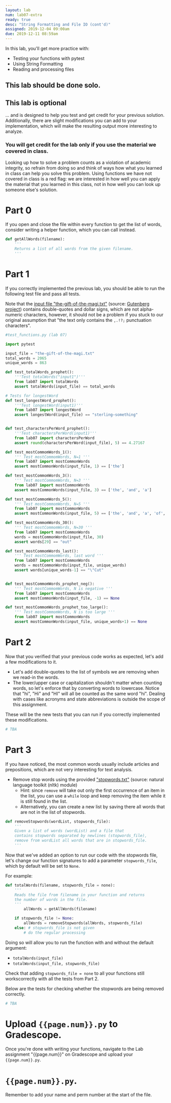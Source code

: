 ```yaml
---
layout: lab
num: lab07-extra
ready: true
desc: "String Formatting and File IO (cont'd)"
assigned: 2019-12-04 09:00am
due: 2019-12-11 08:59am
---
```


In this lab, you'll get more practice with:

* Testing your functions with pytest
* Using String Formatting
* Reading and processing files

## This lab should be done solo.

## This lab is optional 
... and is designed to help you test and get credit for your previous solution. Additionally, there are slight modifications you can add to your implementation, which will make the resulting output more interesting to analyze.

### You will get credit for the lab only if you use the material we covered in class.
Looking up how to solve a problem counts as a violation of academic integrity, so refrain from doing so and think of ways how what you learned in class can help you solve this problem. Using functions we have not covered in class is a red flag: we are interested in how well you can apply the material that you learned in this class, not in how well you can look up someone else's solution.

# Part 0

If you open and close the file within every function to get the list of words, consider writing a helper function, which you can call instead.

```python
def getAllWords(filename):
    '''
    Returns a list of all words from the given filename.
    '''
```

# Part 1

If you correctly implemented the previous lab, you should be able to run the following test file and pass all tests.

Note that the [input file "the-gift-of-the-magi.txt"](the-gift-of-the-magi.txt) (source: [Gutenberg project](https://www.gutenberg.org/files/7256/7256-h/7256-h.htm)) contains double-quotes and dollar signs, which are not alpha-numeric characters, however, it should not be a problem if you stuck to our original assumption that "the text only contains the `,.!?;` punctuation characters". 

```python
#test_functions.py (lab 07)

import pytest

input_file = "the-gift-of-the-magi.txt"
total_words = 2065
unique_words = 863

def test_totalWords_prophet():
	'''Test totalWords("input1")'''
	from lab07 import totalWords
	assert totalWords(input_file) == total_words

# Tests for longestWord
def test_longestWord_prophet():
	'''Test longestWord(input1)'''
	from lab07 import longestWord
	assert longestWord(input_file) == "sterling—something"


def test_charactersPerWord_prophet():
	'''Test charactersPerWord(input1)'''
	from lab07 import charactersPerWord
	assert round(charactersPerWord(input_file), 5) == 4.27167

def test_mostCommomWords_1():
	''' Test mostCommomWords, N=1 '''
	from lab07 import mostCommonWords
	assert mostCommonWords(input_file, 1) == ['the']

def test_mostCommomWords_3():
	''' Test mostCommomWords, N=3 '''
	from lab07 import mostCommonWords
	assert mostCommonWords(input_file, 3) == ['the', 'and', 'a']

def test_mostCommomWords_5():
	''' Test mostCommomWords, N=5 '''
	from lab07 import mostCommonWords
	assert mostCommonWords(input_file, 5) == ['the', 'and', 'a', 'of', 'to']

def test_mostCommomWords_30():
	''' Test mostCommomWords, N=30 '''
	from lab07 import mostCommonWords
	words = mostCommonWords(input_file, 30)
	assert words[29] == "out"

def test_mostCommomWords_last():
	''' Test mostCommomWords, last word '''
	from lab07 import mostCommonWords
	words = mostCommonWords(input_file, unique_words)
	assert words[unique_words-1] == "\"Cut"


def test_mostCommomWords_prophet_neg():
	''' Test mostCommomWords, N is negative '''
	from lab07 import mostCommonWords
	assert mostCommonWords(input_file, -1) == None

def test_mostCommomWords_prophet_too_large():
	''' Test mostCommomWords, N is too large '''
	from lab07 import mostCommonWords
	assert mostCommonWords(input_file, unique_words+1) == None
```

# Part 2

Now that you verified that your previous code works as expected, let's add a few modifications to it.

* Let's add double-quotes to the list of symbols we are removing when we read-in the words.
* The lower/upper case or capitalization shouldn't matter when counting words, so let's enforce that by converting words to lowercase. Notice that "hi", "Hi" and "HI" will all be counted as the same word "hi". Dealing with cases like acronyms and state abbreviations is outside the scope of this assignment.

These will be the new tests that you can run if you correctly implemented these modifications.

```python
# TBA
```

# Part 3
If you have noticed, the most common words usually include articles and prepositions, which are not very interesting for text analysis.
* Remove stop words using the provided ["stopwords.txt"](stopwords.txt) (source: natural language toolkit (nltk) module)
	* Hint: since `remove` will take out only the first occurrence of an item in the list, you can use a `while` loop and keep removing the item while it is still found in the list.
	* Alternatively, you can create a new list by saving there all words that are not in the list of stopwords.

```python
def removeStopwords(wordList, stopwords_file):
    '''
    Given a list of words (wordList) and a file that
    contains stopwords separated by newlines (stopwords_file),
    remove from wordList all words that are in stopwords_file.
    '''
```

Now that we've added an option to run our code with the stopwords file, let's change our function signatures to add a parameter `stopwords_file`, which by default will be set to `None`.

For example:

```python
def totalWords(filename, stopwords_file = none):
    '''
    Reads the file from filename in your function and returns
    the number of words in the file.
    '''
        allWords = getAllWords(filename)

    if stopwords_file != None:
        allWords = removeStopwords(allWords, stopwords_file)
    else: # stopwords_file is not given
        # do the regular processing

```

Doing so will allow you to run the function with and without the default argument:
* `totalWords(input_file)`
* `totalWords(input_file, stopwords_file)`

Check that adding `stopwords_file = none` to all your functions still workscorrectly  with all the tests from Part 2.

Below are the tests for checking whether the stopwords are being removed correctly.

```python
# TBA
```



# Upload `{{page.num}}.py` to Gradescope.

Once you're done with writing your functions, navigate to the Lab assignment "{{page.num}}" on Gradescope and upload your `{{page.num}}.py`. 
# `{{page.num}}.py`. 
Remember to add your name and perm number at the start of the file.

